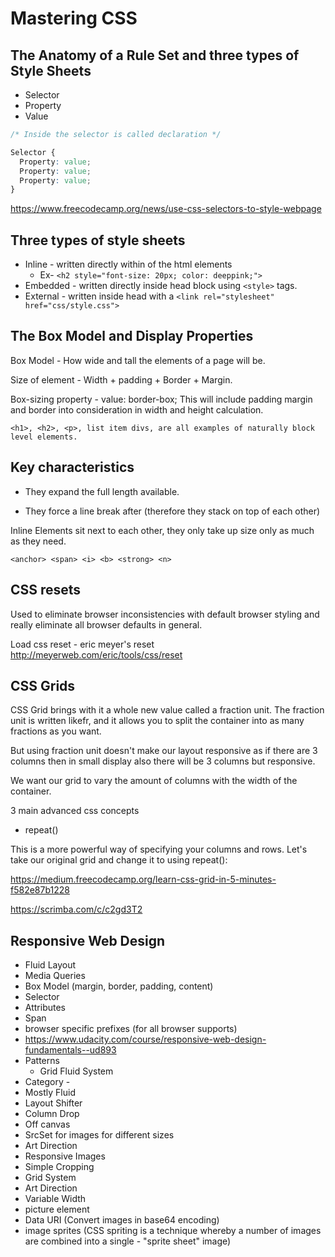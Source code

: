 # Mastering CSS

## The Anatomy of a Rule Set and three types of Style Sheets

- Selector
- Property
- Value

```css
/* Inside the selector is called declaration */

Selector {
  Property: value;
  Property: value;
  Property: value;
}
```

<https://www.freecodecamp.org/news/use-css-selectors-to-style-webpage>

## Three types of style sheets

- Inline - written directly within of the html elements
  - Ex- `<h2 style="font-size: 20px; color: deeppink;">`
- Embedded - written directly inside head block using `<style>` tags.
- External - written inside head with a `<link rel="stylesheet" href="css/style.css">`

## The Box Model and Display Properties

Box Model - How wide and tall the elements of a page will be.

Size of element - Width + padding + Border + Margin.

Box-sizing property - value: border-box; This will include padding margin and border into consideration in width and height calculation.

`<h1>, <h2>, <p>, list item divs, are all examples of naturally block level elements.`

## Key characteristics

- They expand the full length available.

- They force a line break after (therefore they stack on top of each other)

Inline Elements sit next to each other, they only take up size only as much as they need.

`<anchor> <span> <i> <b> <strong> <n>`

## CSS resets

Used to eliminate browser inconsistencies with default browser styling and really eliminate all browser defaults in general.

Load css reset - eric meyer's reset <http://meyerweb.com/eric/tools/css/reset>

## CSS Grids

CSS Grid brings with it a whole new value called a fraction unit. The fraction unit is written likefr, and it allows you to split the container into as many fractions as you want.

But using fraction unit doesn't make our layout responsive as if there are 3 columns then in small display also there will be 3 columns but responsive.

We want our grid to vary the amount of columns with the width of the container.

3 main advanced css concepts

- repeat()

This is a more powerful way of specifying your columns and rows. Let's take our original grid and change it to using repeat():

<https://medium.freecodecamp.org/learn-css-grid-in-5-minutes-f582e87b1228>

<https://scrimba.com/c/c2gd3T2>

## Responsive Web Design

- Fluid Layout
- Media Queries
- Box Model (margin, border, padding, content)
- Selector
- Attributes
- Span
- browser specific prefixes (for all browser supports)
- <https://www.udacity.com/course/responsive-web-design-fundamentals--ud893>
- Patterns
  - Grid Fluid System
- Category -
- Mostly Fluid
- Layout Shifter
- Column Drop
- Off canvas
- SrcSet for images for different sizes
- Art Direction
- Responsive Images
- Simple Cropping
- Grid System
- Art Direction
- Variable Width
- picture element
- Data URI (Convert images in base64 encoding)
- image sprites (CSS spriting is a technique whereby a number of images are combined into a single - "sprite sheet" image)

